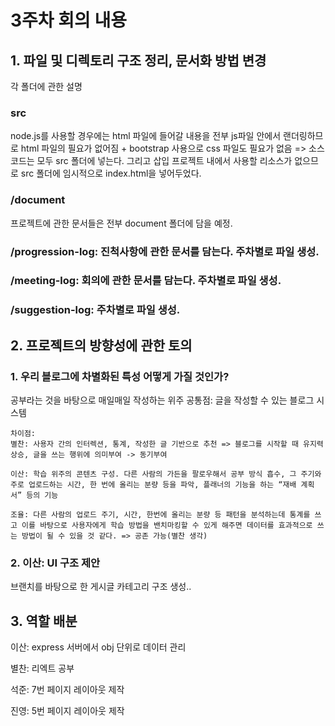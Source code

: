 # 3주차 회의 내용

## 1. 파일 및 디렉토리 구조 정리, 문서화 방법 변경

각 폴더에 관한 설명

### src

node.js를 사용할 경우에는 html 파일에 들어갈 내용을 전부 js파일 안에서 랜더링하므로 html 파일의 필요가 없어짐 + bootstrap 사용으로 css 파일도 필요가 없음
=> 소스코드는 모두 src 폴더에 넣는다. 그리고 삽입 프로젝트 내에서 사용할 리소스가 없으므로 src 폴더에 임시적으로 index.html을 넣어두었다.

### /document

프로젝트에 관한 문서들은 전부 document 폴더에 담을 예정.

### /progression-log: 진척사항에 관한 문서를 담는다. 주차별로 파일 생성.

### /meeting-log: 회의에 관한 문서를 담는다. 주차별로 파일 생성.

### /suggestion-log: 주차별로 파일 생성.

## 2. 프로젝트의 방향성에 관한 토의

### 1. 우리 블로그에 차별화된 특성 어떻게 가질 것인가?

공부라는 것을 바탕으로 매일매일 작성하는 위주
공통점: 글을 작성할 수 있는 블로그 시스템

    차이점:
    별찬: 사용자 간의 인터렉션, 통계, 작성한 글 기반으로 추천 => 블로그를 시작할 때 유지력 상승, 글을 쓰는 행위에 의미부여 -> 동기부여

    이산: 학습 위주의 콘텐츠 구성. 다른 사람의 가든을 팔로우해서 공부 방식 흡수, 그 주기와 주로 업로드하는 시간, 한 번에 올리는 분량 등을 파악, 플래너의 기능을 하는 “재배 계획서” 등의 기능

    조율: 다른 사람의 업로드 주기, 시간, 한번에 올리는 분량 등 패턴을 분석하는데 통계를 쓰고 이를 바탕으로 사용자에게 학습 방법을 밴치마킹할 수 있게 해주면 데이터를 효과적으로 쓰는 방법이 될 수 있을 것 같다. => 공존 가능(별찬 생각)

### 2. 이산: UI 구조 제안

브랜치를 바탕으로 한 게시글 카테고리 구조 생성..

## 3. 역할 배분

이산: express 서버에서 obj 단위로 데이터 관리

별찬: 리엑트 공부

석준: 7번 페이지 레이아웃 제작

진영: 5번 페이지 레이아웃 제작

